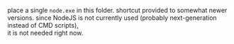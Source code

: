 place a single `node.exe` in this folder. shortcut provided to somewhat newer versions.
since NodeJS is not currently used (probably next-generation instead of CMD scripts),  
it is not needed right now. 